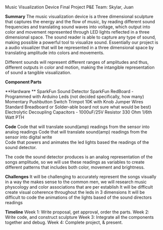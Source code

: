 
Music Visualization Device 
Final Project P&E
Team: Skylar, Juan  

**Summary**
        The music visualization device is a three dimensional sculpture that captures the energy and the flow of music, by reading different sound frequencies and translating sound waves into voltage, which output into color and movement represented through LED lights reflected in a three dimensional space. The sound reader is able to capture any type of sound, making possible a powerful tool to visualize sound. Essentially our project is a audio visualizer that will be represented in a three dimensional space by translating amplitude into colors and movements. 

Different sounds will represent different ranges of amplitudes and thus, different outputs in color and motion, making the intangible representation of sound a tangible visualization. 

**Component Parts**

**Hardware **
SparkFun Sound Detector 
SparkFun RedBoard - Programmed with Arduino
Leds (not decided specifically, how many) 
Momentary Pushbutton Switch 
Trimpot 10K with Knob
Jumper Wires Standard
Breadboard or Solder-able board not sure what would be best)
Electrolytic Decoupling Capacitors - 1000uF/25V
Resistor 330 Ohm 1/6th Watt PTH

**Code**
Code that will translate sound(amp) readings from the sensor into analog readings 
Code that will translate sound(amp) readings from the sensor into digital write  
Code that powers and animates the led lights based the readings of the sound detector.

The code the sound detector produces is an analog representation of the songs amplitude, so we will use these readings as variables to create different patterns that includes both color, movement and brightness.

**Challenges**
It will be challenging to accurately represent the songs visually in a way the makes sense to the common men,  we will research music physcology and color associations that are per establish
It will be difficult create visual coherence throughout the leds in 3 dimensions
It will be difficult to code the animations of the lights based of the sound directors readings 

**Timeline**
Week 1: Write proposal, get approval, order the parts.
Week 2: Write code, and construct sculpture 
Week 3: Integrate all the components together and debug.
Week 4: Complete project, & present. 

